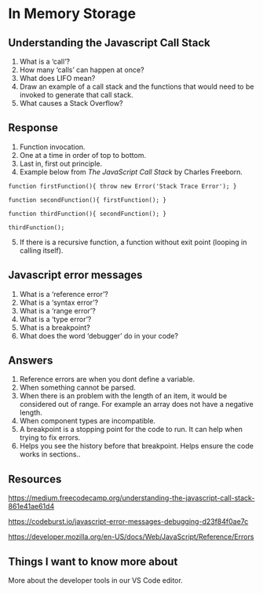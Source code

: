 # In Memory Storage

## Understanding the Javascript Call Stack

1. What is a ‘call’?
2. How many ‘calls’ can happen at once?
3. What does LIFO mean?
4. Draw an example of a call stack and the functions that would need to be invoked to generate that call stack.
5. What causes a Stack Overflow?

## Response

1. Function invocation.
2. One at a time in order of top to bottom.
3. Last in, first out principle.
4. Example below from *The JavaScript Call Stack* by Charles Freeborn.

`function firstFunction(){
  throw new Error('Stack Trace Error');
}`

`function secondFunction(){
  firstFunction();
}`

`function thirdFunction(){
  secondFunction();
}`

`thirdFunction();`

5. If there is a recursive function, a function without exit point (looping in calling itself).

## Javascript error messages

1. What is a ‘reference error’?
2. What is a ‘syntax error’?
3. What is a ‘range error’?
4. What is a ‘type error’?
5. What is a breakpoint?
6. What does the word ‘debugger’ do in your code?

## Answers

1. Reference errors are when you dont define a variable.
2. When something cannot be parsed.
3. When there is an problem with the length of an item, it would be considered out of range. For example an array does not have a negative length.
4. When component types are incompatible.
5. A breakpoint is a stopping point for the code to run. It can help when trying to fix errors.
6. Helps you see the history before that breakpoint. Helps ensure the code works in sections..

## Resources

<https://medium.freecodecamp.org/understanding-the-javascript-call-stack-861e41ae61d4>

<https://codeburst.io/javascript-error-messages-debugging-d23f84f0ae7c>

<https://developer.mozilla.org/en-US/docs/Web/JavaScript/Reference/Errors>

## Things I want to know more about

More about the developer tools in our VS Code editor.

